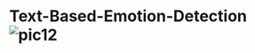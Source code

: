 # Text-Based-Emotion-Detection![pic12](https://user-images.githubusercontent.com/80768211/157388799-ac29e71e-ddc0-41f5-9a8d-ccfe38342933.png)
